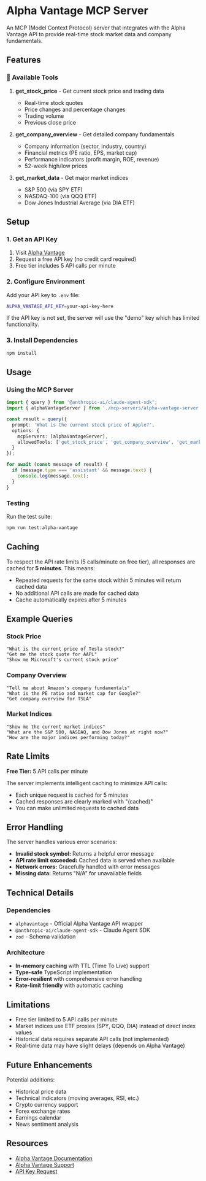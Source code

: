 # Alpha Vantage MCP Server

An MCP (Model Context Protocol) server that integrates with the Alpha Vantage API to provide real-time stock market data and company fundamentals.

## Features

### 🔧 Available Tools

1. **get_stock_price** - Get current stock price and trading data
   - Real-time stock quotes
   - Price changes and percentage changes
   - Trading volume
   - Previous close price

2. **get_company_overview** - Get detailed company fundamentals
   - Company information (sector, industry, country)
   - Financial metrics (PE ratio, EPS, market cap)
   - Performance indicators (profit margin, ROE, revenue)
   - 52-week high/low prices

3. **get_market_data** - Get major market indices
   - S&P 500 (via SPY ETF)
   - NASDAQ-100 (via QQQ ETF)
   - Dow Jones Industrial Average (via DIA ETF)

## Setup

### 1. Get an API Key

1. Visit [Alpha Vantage](https://www.alphavantage.co/support/#api-key)
2. Request a free API key (no credit card required)
3. Free tier includes 5 API calls per minute

### 2. Configure Environment

Add your API key to `.env` file:

```bash
ALPHA_VANTAGE_API_KEY=your-api-key-here
```

If the API key is not set, the server will use the "demo" key which has limited functionality.

### 3. Install Dependencies

```bash
npm install
```

## Usage

### Using the MCP Server

```typescript
import { query } from '@anthropic-ai/claude-agent-sdk';
import { alphaVantageServer } from './mcp-servers/alpha-vantage-server.js';

const result = query({
  prompt: 'What is the current stock price of Apple?',
  options: {
    mcpServers: [alphaVantageServer],
    allowedTools: ['get_stock_price', 'get_company_overview', 'get_market_data'],
  }
});

for await (const message of result) {
  if (message.type === 'assistant' && message.text) {
    console.log(message.text);
  }
}
```

### Testing

Run the test suite:

```bash
npm run test:alpha-vantage
```

## Caching

To respect the API rate limits (5 calls/minute on free tier), all responses are cached for **5 minutes**. This means:

- Repeated requests for the same stock within 5 minutes will return cached data
- No additional API calls are made for cached data
- Cache automatically expires after 5 minutes

## Example Queries

### Stock Price

```
"What is the current price of Tesla stock?"
"Get me the stock quote for AAPL"
"Show me Microsoft's current stock price"
```

### Company Overview

```
"Tell me about Amazon's company fundamentals"
"What is the PE ratio and market cap for Google?"
"Get company overview for TSLA"
```

### Market Indices

```
"Show me the current market indices"
"What are the S&P 500, NASDAQ, and Dow Jones at right now?"
"How are the major indices performing today?"
```

## Rate Limits

**Free Tier:** 5 API calls per minute

The server implements intelligent caching to minimize API calls:
- Each unique request is cached for 5 minutes
- Cached responses are clearly marked with "(cached)"
- You can make unlimited requests to cached data

## Error Handling

The server handles various error scenarios:

- **Invalid stock symbol:** Returns a helpful error message
- **API rate limit exceeded:** Cached data is served when available
- **Network errors:** Gracefully handled with error messages
- **Missing data:** Returns "N/A" for unavailable fields

## Technical Details

### Dependencies

- `alphavantage` - Official Alpha Vantage API wrapper
- `@anthropic-ai/claude-agent-sdk` - Claude Agent SDK
- `zod` - Schema validation

### Architecture

- **In-memory caching** with TTL (Time To Live) support
- **Type-safe** TypeScript implementation
- **Error-resilient** with comprehensive error handling
- **Rate-limit friendly** with automatic caching

## Limitations

- Free tier limited to 5 API calls per minute
- Market indices use ETF proxies (SPY, QQQ, DIA) instead of direct index values
- Historical data requires separate API calls (not implemented)
- Real-time data may have slight delays (depends on Alpha Vantage)

## Future Enhancements

Potential additions:
- Historical price data
- Technical indicators (moving averages, RSI, etc.)
- Crypto currency support
- Forex exchange rates
- Earnings calendar
- News sentiment analysis

## Resources

- [Alpha Vantage Documentation](https://www.alphavantage.co/documentation/)
- [Alpha Vantage Support](https://www.alphavantage.co/support/)
- [API Key Request](https://www.alphavantage.co/support/#api-key)
